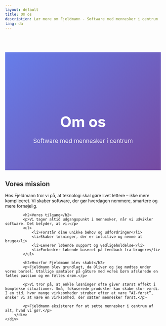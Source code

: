 ```yaml
---
layout: default
title: Om os
description: Lær mere om Fjeldmann - Software med mennesker i centrum
lang: da
---
```


<div class="page-header">
    <div class="container">
        <h1>Om os</h1>
        <p>Software med mennesker i centrum</p>
    </div>
</div>

<div class="content-section">
    <div class="container">
        <div class="about-content">
            <h2>Vores mission</h2>
            <p>Hos Fjeldmann tror vi på, at teknologi skal gøre livet lettere – ikke mere kompliceret. Vi skaber software, der gør hverdagen nemmere, smartere og mere fornøjelig.</p>
            
            <h2>Vores tilgang</h2>
            <p>Vi tager altid udgangspunkt i mennesker, når vi udvikler software. Det betyder, at vi:</p>
            <ul>
                <li>Forstår dine unikke behov og udfordringer</li>
                <li>Skaber løsninger, der er intuitive og nemme at bruge</li>
                <li>Leverer løbende support og vedligeholdelse</li>
                <li>Forbedrer løbende baseret på feedback fra brugere</li>
            </ul>
            
            <h2>Hvorfor Fjeldmann blev skabt</h2>
            <p>Fjeldmann blev grundlagt, da Oliver og jeg mødtes under vores barsel. Utallige samtaler på gåture med vores børn afslørede en fælles passion og en fælles drøm.</p>
            
            <p>Vi tror på, at enkle løsninger ofte giver størst effekt i komplekse situationer. Små, fokuserede produkter kan skabe stor værdi. I en tid, hvor mange virksomheder stræber efter at være “AI-først”, ønsker vi at være en virksomhed, der sætter mennesker først.</p>
            
            <p>Fjeldmann eksisterer for at sætte mennesker i centrum af alt, hvad vi gør.</p>
        </div>
    </div>
</div>

<style>
.page-header {
    background: linear-gradient(135deg, #667eea 0%, #764ba2 100%);
    color: white;
    padding: 8rem 2rem 4rem;
    text-align: center;
    margin-top: 70px;
}

.page-header h1 {
    font-size: 3rem;
    margin-bottom: 1rem;
}

.page-header p {
    font-size: 1.2rem;
    opacity: 0.9;
}

.about-content h2 {
    color: #333;
    margin-top: 2rem;
    margin-bottom: 1rem;
}

.about-content ul {
    margin: 1rem 0;
    padding-left: 2rem;
}

.about-content li {
    margin-bottom: 0.5rem;
    line-height: 1.6;
}
</style>
